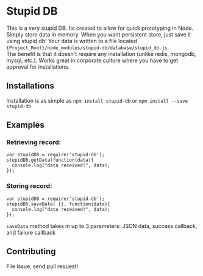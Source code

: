 # Stupid DB
This is a very stupid DB. Its created to allow for quick prototyping in Node. Simply store data in memory. When you want persistent store, just save it using stupid db! Your data is written to a file located `{Project_Root}/node_modules/stupid-db/database/stupid_db.js`.  
The benefit is that it doesn't require any installation (unlike redis, mongodb, mysql, etc.). Works great in corporate culture where you have to get approval for installations.

## Installations

Installation is as simple as `npm install stupid-db` or `npm install --save stupid-db`

## Examples

### Retrieving record:
    var stupidDB = require('stupid-db');
    stupidDB.getData(function(data){
      console.log("data received!", data);
    });

### Storing record:
    var stupidDB = require('stupid-db');
    stupidDB.saveData( {}, function(data){
      console.log("data received!", data);
    });

`saveData` method takes in up to 3 parameters: JSON data, success callback, and failure callback

## Contributing
File issue, send pull request! 
